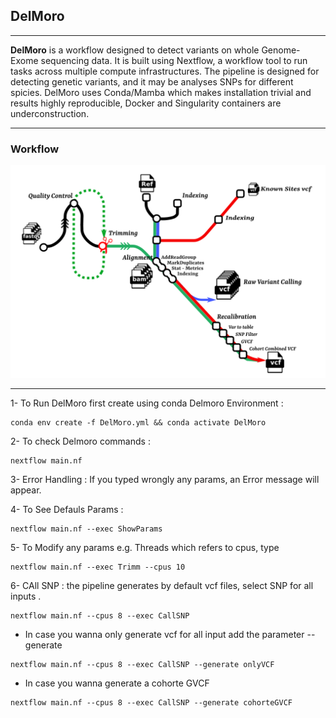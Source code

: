 ## DelMoro 
---

**DelMoro** is a workflow designed to detect variants on whole Genome- Exome sequencing data. It is built using Nextflow, a workflow tool to run tasks across multiple compute infrastructures. The pipeline is designed for detecting genetic variants, and it may be analyses SNPs for different spicies. DelMoro uses Conda/Mamba which makes installation trivial and results highly reproducible, Docker and Singularity containers are underconstruction.

---
### Workflow

![Pipeline](./pipelineDelMoro.png)

---
1- To Run DelMoro first create using conda Delmoro Environment : 
~~~
conda env create -f DelMoro.yml && conda activate DelMoro
~~~
2- To check Delmoro commands :  
~~~
nextflow main.nf 
~~~
3- Error Handling : If you typed wrongly any params, an Error message will appear.

4- To See Defauls Params : 
~~~
nextflow main.nf --exec ShowParams
~~~
5- To Modify any params e.g. Threads which refers to cpus, type 
~~~
nextflow main.nf --exec Trimm --cpus 10
~~~
6- CAll SNP : the pipeline generates by default vcf files, select SNP for all inputs . 
~~~
nextflow main.nf --cpus 8 --exec CallSNP 
~~~
  * In case you wanna only generate vcf for all input add the parameter --generate
~~~
nextflow main.nf --cpus 8 --exec CallSNP --generate onlyVCF
~~~
  * In case you wanna generate a cohorte GVCF 
~~~
nextflow main.nf --cpus 8 --exec CallSNP --generate cohorteGVCF
~~~


